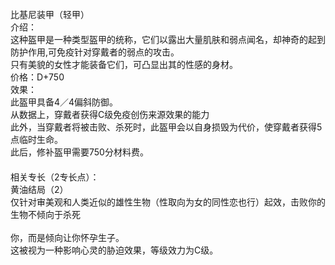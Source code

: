 <title>比基尼装甲</title>
<meta name="GENERATOR" content="WinCHM">
<meta http-equiv="Content-Type" content="text/html; charset=gb2312">
<br>比基尼装甲（轻甲）
<br>介绍：
<br>这种盔甲是一种类型盔甲的统称，它们以露出大量肌肤和弱点闻名，却神奇的起到防护作用,可免疫针对穿戴者的弱点的攻击。
<br>只有美貌的女性才能装备它们，可凸显出其的性感的身材。
<br>价格：D+750
<br>效果：
<br>此盔甲具备4／4偏斜防御。
<br>从数据上，穿戴者获得C级免疫创伤来源效果的能力
<br>此外，当穿戴者将被击败、杀死时，此盔甲会以自身损毁为代价，使穿戴者获得5点临时生命。
<br>此后，修补盔甲需要750分材料费。
<br>　
<br>相关专长（2专长点）：
<br>黄油结局（2）
<br>仅针对审美观和人类近似的雄性生物（性取向为女的同性恋也行）起效，击败你的生物不倾向于杀死
<br>
<br>你，而是倾向让你怀孕生子。
<br>这被视为一种影响心灵的胁迫效果，等级效力为C级。
<br>